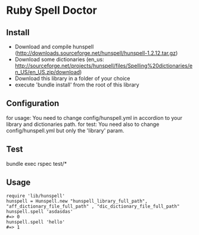 Ruby Spell Doctor
============

Install
-------

* Download and compile hunspell (http://downloads.sourceforge.net/hunspell/hunspell-1.2.12.tar.gz)
* Download some dictionaries (en_us: http://sourceforge.net/projects/hunspell/files/Spelling%20dictionaries/en_US/en_US.zip/download)
* Download this library in a folder of your choice
* execute 'bundle install' from the root of this library

Configuration
-------------

for usage: You need to change config/hunspell.yml in accordion to your library and dictionaries path.
for test:  You need also to change config/hunspell.yml but only the 'library' param.

Test
----

bundle exec rspec test/*

Usage
-----

    require 'lib/hunspell'
    hunspell = Hunspell.new "hunspell_library_full_path", "aff_dictionary_file_full_path" , "dic_dictionary_file_full_path"
    hunspell.spell 'asdasdas' 
    #=> 0 
    hunspell.spell 'hello'
    #=> 1


